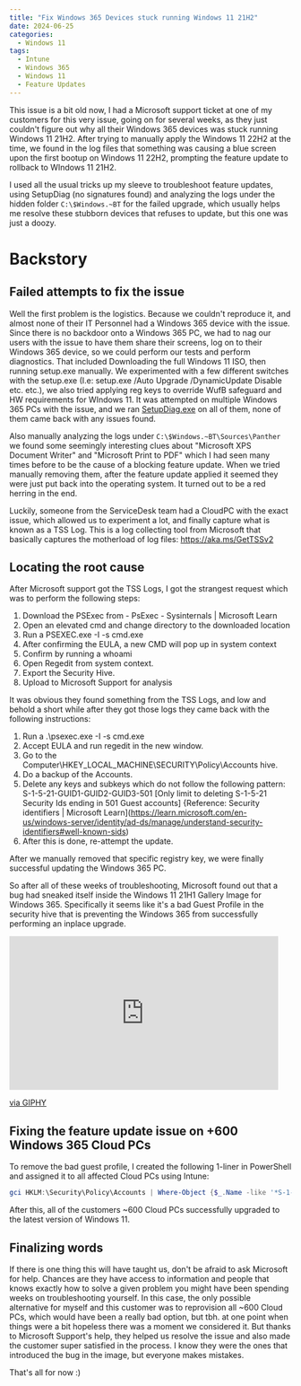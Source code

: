 ```yaml
---
title: "Fix Windows 365 Devices stuck running Windows 11 21H2"
date: 2024-06-25
categories:
  - Windows 11
tags:
  - Intune
  - Windows 365
  - Windows 11
  - Feature Updates
---
```


This issue is a bit old now, I had a Microsoft support ticket at one of my customers for this very issue, going on for several weeks, as they just couldn't figure out why all their Windows 365 devices was stuck running Windows 11 21H2. After trying to manually apply the Windows 11 22H2 at the time, we found in the log files that something was causing a blue screen upon the first bootup on Windows 11 22H2, prompting the feature update to rollback to WIndows 11 21H2.

I used all the usual tricks up my sleeve to troubleshoot feature updates, using SetupDiag (no signatures found) and analyzing the logs under the hidden folder `C:\$Windows.~BT` for the failed upgrade, which usually helps me resolve these stubborn devices that refuses to update, but this one was just a doozy.

# Backstory

## Failed attempts to fix the issue
Well the first problem is the logistics. Because we couldn't reproduce it, and almost none of their IT Personnel had a Windows 365 device with the issue. Since there is no backdoor onto a Windows 365 PC, we had to nag our users with the issue to have them share their screens, log on to their Windows 365 device, so we could perform our tests and perform diagnostics. That included Downloading the full Windows 11 ISO, then running setup.exe manually. We experimented with a few different switches with the setup.exe (I.e: setup.exe /Auto Upgrade /DynamicUpdate Disable etc. etc.), we also tried applying reg keys to override WufB safeguard and HW requirements for WIndows 11. It was attempted on multiple Windows 365 PCs with the issue, and we ran [SetupDiag.exe](https://learn.microsoft.com/en-us/windows/deployment/upgrade/setupdiag) on all of them, none of them came back with any issues found.

Also manually analyzing the logs under `C:\$Windows.~BT\Sources\Panther` we found some seemingly interesting clues about "Microsoft XPS Document Writer" and "Microsoft Print to PDF" which I had seen many times before to be the cause of a blocking feature update. When we tried manually removing them, after the feature update applied it seemed they were just put back into the operating system. It turned out to be a red herring in the end.

Luckily, someone from the ServiceDesk team had a CloudPC with the exact issue, which allowed us to experiment a lot, and finally capture what is known as a TSS Log. This is a log collecting tool from Microsoft that basically captures the motherload of log files: https://aka.ms/GetTSSv2

## Locating the root cause
After Microsoft support got the TSS Logs, I got the strangest request which was to perform the following steps:

1. Download the PSExec from - PsExec - Sysinternals | Microsoft Learn
2. Open an elevated cmd and change directory to the downloaded location
3. Run a PSEXEC.exe -I -s cmd.exe
4. After confirming the EULA, a new CMD will pop up in system context
5. Confirm by running a whoami
6. Open Regedit from system context.
7. Export the Security Hive.
8. Upload to Microsoft Support for analysis

It was obvious they found something from the TSS Logs, and low and behold a short while after they got those logs they came back with the following instructions:

1. Run a .\psexec.exe -I -s cmd.exe
2. Accept EULA and run regedit in the new window.
3. Go to the Computer\HKEY_LOCAL_MACHINE\SECURITY\Policy\Accounts hive.
4. Do a backup of the Accounts.
5. Delete any keys and subkeys which do not follow the following pattern:
S-1-5-21-GUID1-GUID2-GUID3-501
[Only limit to deleting S-1-5-21 Security Ids ending in 501 Guest accounts] {Reference: Security identifiers | Microsoft Learn](https://learn.microsoft.com/en-us/windows-server/identity/ad-ds/manage/understand-security-identifiers#well-known-sids)
6. After this is done, re-attempt the update.

After we manually removed that specific registry key, we were finally successful updating the Windows 365 PC.

So after all of these weeks of troubleshooting, Microsoft found out that a bug had sneaked itself inside the Windows 11 21H1 Gallery Image for Windows 365. Specifically it seems like it's a bad Guest Profile in the security hive that is preventing the Windows 365 from successfully performing an inplace upgrade.

<iframe src="https://giphy.com/embed/A1SNSC8s40O64" width="480" height="274" style="" frameBorder="0" class="giphy-embed" allowFullScreen></iframe><p><a href="https://giphy.com/gifs/A1SNSC8s40O64">via GIPHY</a></p>

## Fixing the feature update issue on +600 Windows 365 Cloud PCs

To remove the bad guest profile, I created the following 1-liner in PowerShell and assigned it to all affected Cloud PCs using Intune:

```PowerShell
gci HKLM:\Security\Policy\Accounts | Where-Object {$_.Name -like '*S-1-5-21-*-*-*-501'} | Remove-Item -Force -Recurse
```

After this, all of the customers ~600 Cloud PCs successfully upgraded to the latest version of Windows 11.

## Finalizing words

If there is one thing this will have taught us, don't be afraid to ask Microsoft for help. Chances are they have access to information and people that knows exactly how to solve a given problem you might have been spending weeks on troubleshooting yourself. In this case, the only possible alternative for myself and this customer was to reprovision all ~600 Cloud PCs, which would have been a really bad option, but tbh. at one point when things were a bit hopeless there was a moment we considered it.
But thanks to Microsoft Support's help, they helped us resolve the issue and also made the customer super satisfied in the process. I know they were the ones that introduced the bug in the image, but everyone makes mistakes.

That's all for now :)